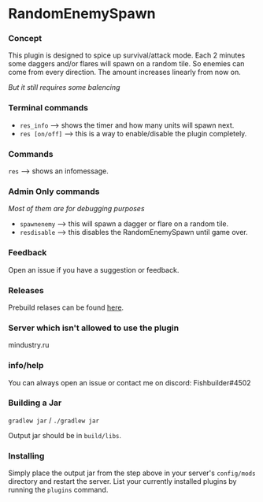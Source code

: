 # RandomEnemySpawn

### Concept
This plugin is designed to spice up survival/attack mode. Each 2 minutes some daggers and/or flares will spawn on a random tile. So enemies can come from every direction. The amount increases linearly from now on. 

*But it still requires some balencing*

### Terminal commands
* `res_info` --> shows the timer and how many units will spawn next.
* `res [on/off]` --> this is a way to enable/disable the plugin completely.

### Commands
`res` --> shows an infomessage.

### Admin Only commands
*Most of them are for debugging purposes*
* `spawnenemy` --> this will spawn a dagger or flare on a random tile.
* `resdisable` --> this disables the RandomEnemySpawn until game over.

### Feedback
Open an issue if you have a suggestion or feedback.

### Releases
Prebuild relases can be found [here](https://github.com/J-VdS/randomEnemySpawn/releases).

### Server which isn't allowed to use the plugin
mindustry.ru

### info/help
You can always open an issue or contact me on discord: Fishbuilder#4502

### Building a Jar 

`gradlew jar` / `./gradlew jar`

Output jar should be in `build/libs`.


### Installing

Simply place the output jar from the step above in your server's `config/mods` directory and restart the server.
List your currently installed plugins by running the `plugins` command.

